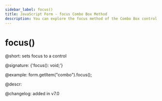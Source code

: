 ```yaml
---
sidebar_label: focus()
title: JavaScript Form - focus Combo Box Method 
description: You can explore the focus method of the Combo Box control of Form in the documentation of the DHTMLX JavaScript UI library. Browse developer guides and API reference, try out code examples and live demos, and download a free 30-day evaluation version of DHTMLX Suite 7.
---
```


# focus()

@short: sets focus to a control

@signature: {'focus(): void;'}

@example:
form.getItem("combo").focus();

@descr:

@changelog: added in v7.0
